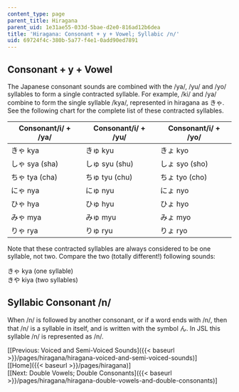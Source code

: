 ```yaml
---
content_type: page
parent_title: Hiragana
parent_uid: 1e31ae55-033d-5bae-d2e0-816ad12b6dea
title: 'Hiragana: Consonant + y + Vowel; Syllabic /n/'
uid: 69724f4c-380b-5a77-f4e1-0add90ed7891
---
```


Consonant + y + Vowel
---------------------

The Japanese consonant sounds are combined with the /ya/, /yu/ and /yo/ syllables to form a single contracted syllable. For example, /ki/ and /ya/ combine to form the single syllable /kya/, represented in hiragana as きゃ. See the following chart for the complete list of these contracted syllables.

| Consonant/i/ + /ya/ | Consonant/i/ + /yu/ | Consonant/i/ + /yo/ |
| --- | --- | --- |
| きゃ kya | きゅ kyu | きょ kyo |
| しゃ sya (sha) | しゅ syu (shu) | しょ syo (sho) |
| ちゃ tya (cha) | ちゅ tyu (chu) | ちょ tyo (cho) |
| にゃ nya | にゅ nyu | にょ nyo |
| ひゃ hya | ひゅ hyu | ひょ hyo |
| みゃ mya | みゅ myu | みょ myo |
| りゃ rya | りゅ ryu | りょ ryo 

Note that these contracted syllables are always considered to be one syllable, not two. Compare the two (totally different!) following sounds:

きゃ kya (one syllable)  
きや kiya (two syllables)

Syllabic Consonant /n/
----------------------

When /n/ is followed by another consonant, or if a word ends with /n/, then that /n/ is a syllable in itself, and is written with the symbol ん. In JSL this syllable /n/ is represented as /n/.

  
\[[Previous: Voiced and Semi-Voiced Sounds]({{< baseurl >}}/pages/hiragana/hiragana-voiced-and-semi-voiced-sounds)\]  
\[[Home]({{< baseurl >}}/pages/hiragana)\]  
\[[Next: Double Vowels; Double Consonants]({{< baseurl >}}/pages/hiragana/hiragana-double-vowels-and-double-consonants)\]